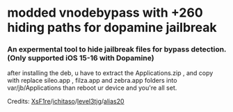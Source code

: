 modded vnodebypass with +260 hiding paths for dopamine jailbreak
=====================

### An expermental tool to hide jailbreak files for bypass detection. (Only supported iOS 15-16 with Dopamine)

after installing the deb, u have to extract the Applications.zip , and copy with replace sileo.app , filza.app and zebra.app folders into var/jb/Applications than reboot ur device and you're all set.

Credits: [XsF1re](https://github.com/XsF1re)/[ichitaso](https://github.com/ichitaso)/[level3tjg](https://github.com/level3tjg)/[alias20](https://gitlab.com/alias20)

